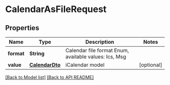 
# CalendarAsFileRequest
## Properties
Name | Type | Description | Notes
------------ | ------------- | ------------- | -------------
**format** | **String** | Calendar file format Enum, available values: Ics, Msg | 
**value** | [**CalendarDto**](CalendarDto.md) | iCalendar model              |  [optional]




[[Back to Model list]](Models.md) [[Back to API README]](README.md)

